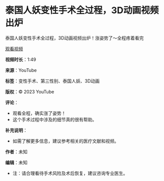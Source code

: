 # 泰国人妖变性手术全过程，3D动画视频出炉

泰国人妖变性手术全过程，3D动画视频出炉！涨姿势了～全程疼着看完

[观看视频](https://www.youtube.com/watch?v=XXXXXX) 

**视频时长**：1:49

**来源**：YouTube

**标签**：变性手术、第三性别、泰国人妖、3D动画

**版权**：© 2023 YouTube

**评论**：
- 观看全程，确实涨了姿势！
- 这个手术过程中涉及的细节真的很有帮助。

**补充说明**：
- 如需了解更多信息，建议参考相关的医疗文献和视频。

**作者**：未知

**编辑**：未知

* 注：请合理看待手术风险及术后恢复，建议咨询专业医生。
<!-- tcd_original_link https://www.youtube.com/watch?v=hr6FJON8cjQ -->
